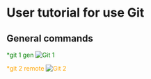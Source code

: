 # User tutorial for use Git
## General commands
<span style="color:green">*git 1 gen
![Git 1](https://i.imgur.com/PWn4v5c.png)

<span style="color:orange">*git 2 remote
![Git 2](https://i.imgur.com/rAknElf.png)
